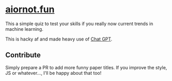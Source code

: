 # [aiornot.fun](aiornot.fun)

This a simple quiz to test your skills if you really now current trends in machine learning.

This is hacky af and made heavy use of [Chat GPT](https://chat.openai.com). 

## Contribute
Simply prepare a PR to add more funny paper titles. 
If you improve the style, JS or whatever..., I'll be happy about that too!
